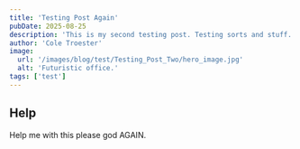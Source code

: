 ```yaml
---
title: 'Testing Post Again'
pubDate: 2025-08-25
description: 'This is my second testing post. Testing sorts and stuff.'
author: 'Cole Troester'
image:
  url: '/images/blog/test/Testing_Post_Two/hero_image.jpg'
  alt: 'Futuristic office.'
tags: ['test']
---
```


## Help

Help me with this please god AGAIN.
